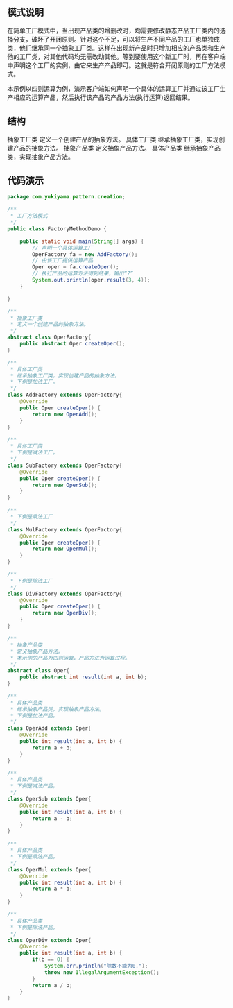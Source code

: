 ## 模式说明
在简单工厂模式中，当出现产品类的增删改时，均需要修改静态产品工厂类内的选择分支，破坏了开闭原则。针对这个不足，可以将生产不同产品的工厂也单独成类，他们继承同一个抽象工厂类。这样在出现新产品时只增加相应的产品类和生产他的工厂类，对其他代码均无需改动其他。等到要使用这个新工厂时，再在客户端中声明这个工厂的实例，由它来生产产品即可。这就是符合开闭原则的工厂方法模式。



本示例以四则运算为例，演示客户端如何声明一个具体的运算工厂并通过该工厂生产相应的运算产品，然后执行该产品的产品方法(执行运算)返回结果。
​

## 结构
抽象工厂类
  定义一个创建产品的抽象方法。
具体工厂类
  继承抽象工厂类，实现创建产品的抽象方法。
抽象产品类
  定义抽象产品方法。
具体产品类
  继承抽象产品类，实现抽象产品方法。
​

## 代码演示
```java
package com.yukiyama.pattern.creation;

/**
 * 工厂方法模式
 */
public class FactoryMethodDemo {

    public static void main(String[] args) {
        // 声明一个具体运算工厂
        OperFactory fa = new AddFactory();
        // 由该工厂提供运算产品
        Oper oper = fa.createOper();
        // 执行产品的运算方法得到结果，输出“7”
        System.out.println(oper.result(3, 4));
    }

}

/**
 * 抽象工厂类
 * 定义一个创建产品的抽象方法。
 */
abstract class OperFactory{
    public abstract Oper createOper();
}

/**
 * 具体工厂类
 * 继承抽象工厂类，实现创建产品的抽象方法。
 * 下例是加法工厂。
 */
class AddFactory extends OperFactory{
    @Override
    public Oper createOper() {
        return new OperAdd();
    }
}

/**
 * 具体工厂类
 * 下例是减法工厂。
 */
class SubFactory extends OperFactory{
    @Override
    public Oper createOper() {
        return new OperSub();
    }
}

/**
 * 下例是乘法工厂
 */
class MulFactory extends OperFactory{
    @Override
    public Oper createOper() {
        return new OperMul();
    }
}

/**
 * 下例是除法工厂
 */
class DivFactory extends OperFactory{
    @Override
    public Oper createOper() {
        return new OperDiv();
    }
}

/**
 * 抽象产品类
 * 定义抽象产品方法。
 * 本示例的产品为四则运算，产品方法为运算过程。
 */
abstract class Oper{
    public abstract int result(int a, int b);
}

/**
 * 具体产品类
 * 继承抽象产品类，实现抽象产品方法。
 * 下例是加法产品。
 */
class OperAdd extends Oper{
    @Override
    public int result(int a, int b) {
        return a + b;
    }
}

/**
 * 具体产品类
 * 下例是减法产品。
 */
class OperSub extends Oper{
    @Override
    public int result(int a, int b) {
        return a - b;
    }
}

/**
 * 具体产品类
 * 下例是乘法产品。
 */
class OperMul extends Oper{
    @Override
    public int result(int a, int b) {
        return a * b;
    }
}

/**
 * 具体产品类
 * 下例是除法产品。
 */
class OperDiv extends Oper{
    @Override
    public int result(int a, int b) {
        if(b == 0) {
            System.err.println("除数不能为0.");
            throw new IllegalArgumentException();
        }
        return a / b;
    }
}
```
**​**

